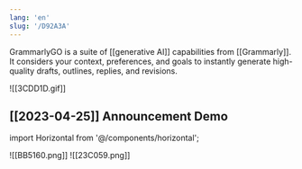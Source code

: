 ```yaml
---
lang: 'en'
slug: '/D92A3A'
---
```


GrammarlyGO is a suite of [[generative AI]] capabilities from [[Grammarly]]. It considers your context, preferences, and goals to instantly generate high-quality drafts, outlines, replies, and revisions.

![[3CDD1D.gif]]

## [[2023-04-25]] Announcement Demo

import Horizontal from '@/components/horizontal';

<Horizontal>

![[BB5160.png]]
![[23C059.png]]

</Horizontal>
